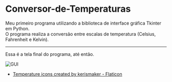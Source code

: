 <h1> Conversor-de-Temperaturas </h1>
Meu primeiro programa utilizando a biblioteca de interface gráfica Tkinter em Python.<br>
O programa realiza a conversão entre escalas de temperatura (Celsius, Fahrenheit e Kelvin).

<hr>

<p>Essa é a tela final do programa, até então.

![GUI](https://user-images.githubusercontent.com/68817384/163742248-63bee7bf-c6ae-4f25-8c05-b5f96c3ddea7.png)

<ul>
    <li><a href="https://www.flaticon.com/free-icons/temperature" title="temperature icons">Temperature icons created by kerismaker - Flaticon</a></li>
</ul>
